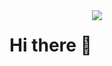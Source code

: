 <div align="center">
  <div style="display: flex; flex-direction: row;">
    <h1> Hi there 👋 </h1>
    <img src="https://64.media.tumblr.com/tumblr_ma4fvrTeAk1rfjowdo1_500.gifv">
  </div>
</div>



<!--
**sh66n/sh66n** is a ✨ _special_ ✨ repository because its `README.md` (this file) appears on your GitHub profile.

Here are some ideas to get you started:

- 🔭 I’m currently working on ...
- 🌱 I’m currently learning ...
- 👯 I’m looking to collaborate on ...
- 🤔 I’m looking for help with ...
- 💬 Ask me about ...
- 📫 How to reach me: ...
- 😄 Pronouns: ...
- ⚡ Fun fact: ...
-->

